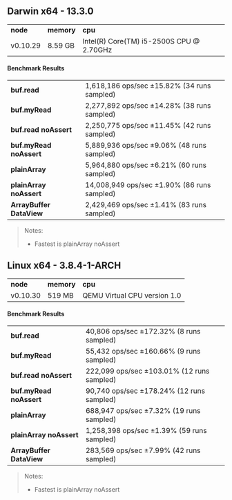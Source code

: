 Darwin x64 - 13.3.0
-----

<table><tr><td><b>node</b></td><td><b>memory</b></td><td><b>cpu</b></td></tr><tr><td>v0.10.29</td><td>8.59 GB</td><td>Intel(R) Core(TM) i5-2500S CPU @ 2.70GHz</td></tr></table>

#### Benchmark Results ####

<table><tr><td><b>buf.read</b></td><td>1,618,186 ops/sec ±15.82% (34 runs sampled)</td></tr><tr><td><b>buf.myRead</b></td><td>2,277,892 ops/sec ±14.28% (38 runs sampled)</td></tr><tr><td><b>buf.read noAssert</b></td><td>2,250,775 ops/sec ±11.45% (42 runs sampled)</td></tr><tr><td><b>buf.myRead noAssert</b></td><td>5,889,936 ops/sec ±9.06% (48 runs sampled)</td></tr><tr><td><b>plainArray</b></td><td>5,964,880 ops/sec ±6.21% (60 runs sampled)</td></tr><tr><td><b>plainArray noAssert</b></td><td>14,008,949 ops/sec ±1.90% (86 runs sampled)</td></tr><tr><td><b>ArrayBuffer DataView</b></td><td>2,429,469 ops/sec ±1.41% (83 runs sampled)</td></tr></table>

> Notes:
> - Fastest is plainArray noAssert

Linux x64 - 3.8.4-1-ARCH
-----

<table><tr><td><b>node</b></td><td><b>memory</b></td><td><b>cpu</b></td></tr><tr><td>v0.10.30</td><td>519 MB</td><td>QEMU Virtual CPU version 1.0</td></tr></table>

#### Benchmark Results ####

<table><tr><td><b>buf.read</b></td><td>40,806 ops/sec ±172.32% (8 runs sampled)</td></tr><tr><td><b>buf.myRead</b></td><td>55,432 ops/sec ±160.66% (9 runs sampled)</td></tr><tr><td><b>buf.read noAssert</b></td><td>222,099 ops/sec ±103.01% (12 runs sampled)</td></tr><tr><td><b>buf.myRead noAssert</b></td><td>90,740 ops/sec ±178.24% (12 runs sampled)</td></tr><tr><td><b>plainArray</b></td><td>688,947 ops/sec ±7.32% (19 runs sampled)</td></tr><tr><td><b>plainArray noAssert</b></td><td>1,258,398 ops/sec ±1.39% (59 runs sampled)</td></tr><tr><td><b>ArrayBuffer DataView</b></td><td>283,569 ops/sec ±7.99% (42 runs sampled)</td></tr></table>

> Notes:
> - Fastest is plainArray noAssert

